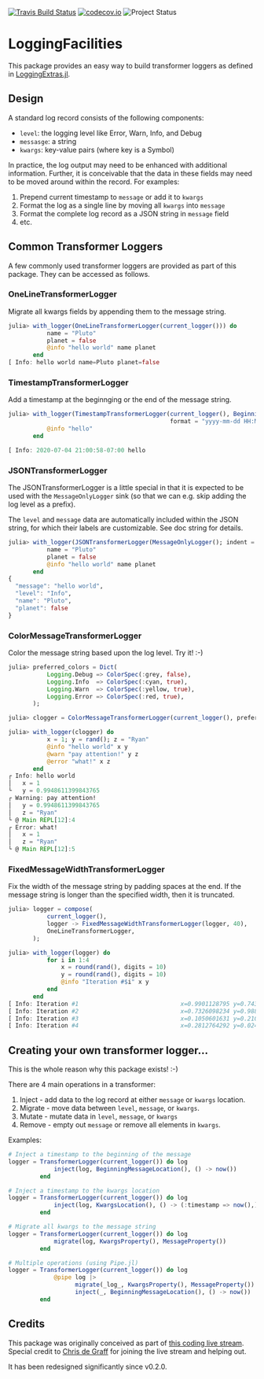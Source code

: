 [![Travis Build Status](https://travis-ci.org/tk3369/LoggingFacilities.jl.svg?branch=master)](https://travis-ci.org/tk3369/LoggingFacilities.jl)
[![codecov.io](http://codecov.io/github/tk3369/LoggingFacilities.jl/coverage.svg?branch=master)](http://codecov.io/github/tk3369/LoggingFacilities.jl?branch=master)
![Project Status](https://img.shields.io/badge/status-experimental-red)

# LoggingFacilities

This package provides an easy way to build transformer loggers as defined in
[LoggingExtras.jl](https://github.com/oxinabox/LoggingExtras.jl).

## Design

A standard log record consists of the following components:
- `level`: the logging level like Error, Warn, Info, and Debug
- `messasge`: a string
- `kwargs`: key-value pairs (where key is a Symbol)

In practice, the log output may need to be enhanced with additional information.
Further, it is conceivable that the data in these fields may need to be moved
around within the record.  For examples:

1. Prepend current timestamp to `message` or add it to `kwargs`
2. Format the log as a single line by moving all `kwargs` into `message`
3. Format the complete log record as a JSON string in `message` field
4. etc.

## Common Transformer Loggers

A few commonly used transformer loggers are provided as part of this package.
They can be accessed as follows.

### OneLineTransformerLogger

Migrate all kwargs fields by appending them to the message string.
```julia
julia> with_logger(OneLineTransformerLogger(current_logger())) do
           name = "Pluto"
           planet = false
           @info "hello world" name planet
       end
[ Info: hello world name=Pluto planet=false
```

### TimestampTransformerLogger

Add a timestamp at the beginnging or the end of the message string.
```julia
julia> with_logger(TimestampTransformerLogger(current_logger(), BeginningMessageLocation();
                                              format = "yyyy-mm-dd HH:MM:SSz")) do
           @info "hello"
       end

[ Info: 2020-07-04 21:00:58-07:00 hello
```

### JSONTransformerLogger

The JSONTransformerLogger is a little special in that it is expected to be used with
the `MessageOnlyLogger` sink (so that we can e.g. skip adding the log level as a prefix).  

The `level` and `message` data are automatically
included within the JSON string, for which their labels are customizable. See doc string
for details.

```julia
julia> with_logger(JSONTransformerLogger(MessageOnlyLogger(); indent = 2)) do
           name = "Pluto"
           planet = false
           @info "hello world" name planet
       end
{
  "message": "hello world",
  "level": "Info",
  "name": "Pluto",
  "planet": false
}
```

### ColorMessageTransformerLogger

Color the message string based upon the log level.  Try it! :-)
```julia
julia> preferred_colors = Dict(
           Logging.Debug => ColorSpec(:grey, false),
           Logging.Info  => ColorSpec(:cyan, true),
           Logging.Warn  => ColorSpec(:yellow, true),
           Logging.Error => ColorSpec(:red, true),
       );

julia> clogger = ColorMessageTransformerLogger(current_logger(), preferred_colors);

julia> with_logger(clogger) do
           x = 1; y = rand(); z = "Ryan"
           @info "hello world" x y
           @warn "pay attention!" y z
           @error "what!" x z
       end
┌ Info: hello world
│   x = 1
└   y = 0.9948611399843765
┌ Warning: pay attention!
│   y = 0.9948611399843765
│   z = "Ryan"
└ @ Main REPL[12]:4
┌ Error: what!
│   x = 1
│   z = "Ryan"
└ @ Main REPL[12]:5
```

### FixedMessageWidthTransformerLogger

Fix the width of the message string by padding spaces at the end. If the message string is longer
than the specified width, then it is truncated.

```julia
julia> logger = compose(
           current_logger(),
           logger -> FixedMessageWidthTransformerLogger(logger, 40),
           OneLineTransformerLogger,
       );

julia> with_logger(logger) do
           for i in 1:4
               x = round(rand(), digits = 10)
               y = round(rand(), digits = 10)
               @info "Iteration #$i" x y
           end
       end
[ Info: Iteration #1                             x=0.9901128795 y=0.7439288248
[ Info: Iteration #2                             x=0.7326098234 y=0.9881316083
[ Info: Iteration #3                             x=0.1050601631 y=0.2100138712
[ Info: Iteration #4                             x=0.2812764292 y=0.0242226631
```

## Creating your own transformer logger...

This is the whole reason why this package exists! :-)

There are 4 main operations in a transformer:

1. Inject - add data to the log record at either `message` or `kwargs` location.
2. Migrate - move data between `level`, `message`, or `kwargs`.
3. Mutate - mutate data in `level`, `message`, or `kwargs`
4. Remove - empty out `message` or remove all elements in `kwargs`.

Examples:

```julia
# Inject a timestamp to the beginning of the message
logger = TransformerLogger(current_logger()) do log
             inject(log, BeginningMessageLocation(), () -> now())
         end

# Inject a timestamp to the kwargs location
logger = TransformerLogger(current_logger()) do log
             inject(log, KwargsLocation(), () -> (:timestamp => now(),))
         end

# Migrate all kwargs to the message string
logger = TransformerLogger(current_logger()) do log
             migrate(log, KwargsProperty(), MessageProperty())
         end

# Multiple operations (using Pipe.jl)
logger = TransformerLogger(current_logger()) do log
             @pipe log |>
                   migrate(_log_, KwargsProperty(), MessageProperty())
                   inject(_, BeginningMessageLocation(), () -> now())
         end
```

## Credits

This package was originally conceived as part of [this coding live stream](https://www.youtube.com/watch?v=89xlkSUh_dA). Special credit to [Chris de Graff](https://github.com/christopher-dG) for joining
the live stream and helping out.

It has been redesigned significantly since v0.2.0.

